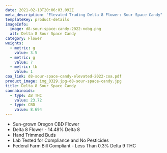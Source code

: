 ```yaml
---
date: 2021-02-18T20:06:03.092Z
meta_description: "Elevated Trading Delta 8 Flower: Sour Space Candy"
templateKey: product-details
imageInfo:
  image: d8-sour-space-candy-2022-nobg.png
  alt: Delta 8 Sour Space Candy
category: Flower
weights:
  - metric: g
    value: 3.5
  - metric: g
    value: 7
  - metric: lb
    value: 1
coa_link: d8-sour-space-candy-elevated-2022-coa.pdf
product_image: img_0329.jpg-d8-sour-space-candy.jpg
title: Delta 8 Sour Space Candy
cannabinoids:
  - type: ∆8 THC
    value: 23.72
  - type: CBD
    value: 8.694
---
```

* Sun-grown Oregon CBD Flower
* Delta 8 Flower - 14.48% Delta 8
* Hand Trimmed Buds
* Lab Tested for Compliance and No Pesticides
* Federal Farm Bill Compliant - Less Than 0.3% Delta 9 THC